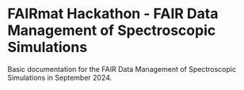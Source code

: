 # FAIRmat Hackathon - FAIR Data Management of Spectroscopic Simulations
Basic documentation for the FAIR Data Management of Spectroscopic Simulations in September 2024.
